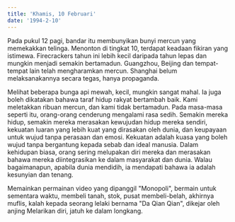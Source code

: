 ```yaml
---
title: 'Khamis, 10 Februari'
date: '1994-2-10'
---
```

Pada pukul 12 pagi, bandar itu membunyikan bunyi mercun yang memekakkan telinga. Menonton di tingkat 10, terdapat keadaan fikiran yang istimewa. Firecrackers tahun ini lebih kecil daripada tahun lepas dan mungkin menjadi semakin bertamadun. Guangzhou, Beijing dan tempat-tempat lain telah mengharamkan mercun. Shanghai belum melaksanakannya secara tegas, hanya propaganda.

Melihat beberapa bunga api mewah, kecil, mungkin sangat mahal. Ia juga boleh dikatakan bahawa taraf hidup rakyat bertambah baik. Kami meletakkan ribuan mercun, dan kami tidak bertamadun. Pada masa-masa seperti itu, orang-orang cenderung mengalami rasa sedih. Semakin mereka hidup, semakin mereka merasakan kewujudan hidup mereka sendiri, kekuatan luaran yang lebih kuat yang dirasakan oleh dunia, dan keupayaan untuk wujud tanpa perasaan dan emosi. Kekuatan adalah kuasa yang boleh wujud tanpa bergantung kepada sebab dan ideal manusia. Dalam kehidupan biasa, orang sering melupakan diri mereka dan merasakan bahawa mereka diintegrasikan ke dalam masyarakat dan dunia. Walau bagaimanapun, apabila dunia mendidih, ia mendapati bahawa ia adalah kesunyian dan tenang.

Memainkan permainan video yang dipanggil "Monopoli", bermain untuk sementara waktu, membeli tanah, stok, pusat membeli-belah, akhirnya muflis, kalah kepada seorang lelaki bernama "Da Qian Qian", dikejar oleh anjing Melarikan diri, jatuh ke dalam longkang.
